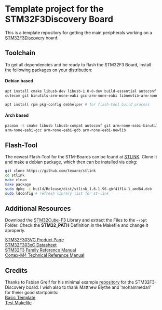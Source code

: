 # Template project for the STM32F3Discovery Board

This is a template repository for getting the main peripherals working on a [STM32F3Discovery](http://www.st.com/web/en/catalog/tools/FM116/SC959/SS1532/PF254044) board.

## Toolchain

To get all dependencies and be ready to flash the STM32F3 Board, install the following packages on your distribution:

#### Debian based
```bash
apt install cmake libusb-dev libusb-1.0-0-dev build-essential autoconf \
cutecom git binutils-arm-none-eabi gcc-arm-none-eabi libnewlib-arm-none-eabi

apt install rpm pkg-config debhelper # for flash-tool build process
```
#### Arch based
```bash
pacman -S cmake libusb libusb-compat autoconf git arm-none-eabi-binutils \
arm-none-eabi-gcc arm-none-eabi-gdb arm-none-eabi-newlib
```

## Flash-Tool

The newest Flash-Tool for the STM-Boards can be found at [STLINK](https://github.com/texane/stlink). Clone it and make a debian package, which then can be installed via dpkg:

```bash
git clone https://github.com/texane/stlink
cd stlink 
make clean
make package
sudo dpkg -i build/Release/dist/stlink_1.6.1-96-gbf41f14-1_amd64.deb
sudo ldconfig # refresh library list for st-link
```

## Additional Resources

Download the [STM32Cube-F3](https://www.st.com/en/embedded-software/stm32cubef3.html#get-software) Library and extract the Files to the ```~/opt``` Folder.
Check the **STM32_PATH** Definition in the Makefile and change it aproperly.

[STM32F303VC Product Page](http://www.st.com/web/catalog/mmc/FM141/SC1169/SS1576/LN1531/PF252054)  
[STM32F303xC Datasheet](http://www.st.com/st-web-ui/static/active/en/resource/technical/document/datasheet/DM00058181.pdf)  
[STM32F3 Family Reference Manual](http://www.st.com/st-web-ui/static/active/en/resource/technical/document/reference_manual/DM00043574.pdf)  
[Cortex-M4 Technical Reference Manual](http://infocenter.arm.com/help/topic/com.arm.doc.ddi0439c/DDI0439C_cortex_m4_r0p1_trm.pdf)  

## Credits
Thanks to Fabian Greif for his minimal example [repository](https://github.com/dergraaf/stm32f3_minimal) for the STM32F3-Discovery board.
I wish also to thank Matthew Blythe and 'mohammedari' for theier good startpoints:  
[Basic Template](https://github.com/mblythe86/stm32f3-discovery-basic-template)  
[Test Makefile](https://github.com/mohammedari/stm32f3discovery-test-c)  


